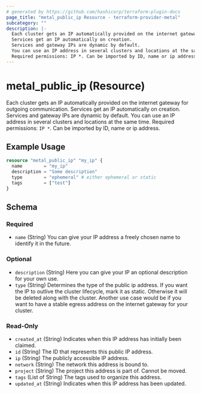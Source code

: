 ```yaml
---
# generated by https://github.com/hashicorp/terraform-plugin-docs
page_title: "metal_public_ip Resource - terraform-provider-metal"
subcategory: ""
description: |-
  Each cluster gets an IP automatically provided on the internet gateway for outgoing communication.
  Services get an IP automatically on creation.
  Services and gateway IPs are dynamic by default.
  You can use an IP address in several clusters and locations at the same time.
  Required permissions: IP *. Can be imported by ID, name or ip address.
---
```


# metal_public_ip (Resource)

Each cluster gets an IP automatically provided on the internet gateway for outgoing communication. 
Services get an IP automatically on creation. 
Services and gateway IPs are dynamic by default. 
You can use an IP address in several clusters and locations at the same time. 
Required permissions: `IP *`. Can be imported by ID, name or ip address.

## Example Usage

```terraform
resource "metal_public_ip" "my_ip" {
  name        = "my_ip"
  description = "Some description"
  type        = "ephemeral" # either ephemeral or static
  tags        = ["test"]
}
```

<!-- schema generated by tfplugindocs -->
## Schema

### Required

- `name` (String) You can give your IP address a freely chosen name to identify it in the future.

### Optional

- `description` (String) Here you can give your IP an optional description for your own use.
- `type` (String) Determines the type of the public ip address. 
	If you want the IP to outlive the cluster lifecycle, mark it as static. Otherwise it will be deleted along with the cluster. 
	Another use case would be if you want to have a stable egress address on the internet gateway for your cluster.

### Read-Only

- `created_at` (String) Indicates when this IP address has initially been claimed.
- `id` (String) The ID that represents this public IP address.
- `ip` (String) The publicly accessible IP address.
- `network` (String) The network this address is bound to.
- `project` (String) The project this address is part of. Cannot be moved.
- `tags` (List of String) The tags used to organize this address.
- `updated_at` (String) Indicates when this IP address has been updated.
